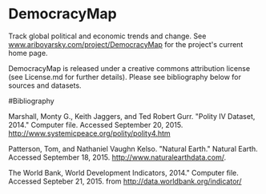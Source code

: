 # DemocracyMap
Track global political and economic trends and change. See www.ariboyarsky.com/project/DemocracyMap for the project's current home page.


DemocracyMap is released under a creative commons attribution license (see License.md for further details). Please see bibliography below for sources and datasets.

#Bibliography

Marshall, Monty G., Keith Jaggers, and Ted Robert Gurr. "Polity IV Dataset, 2014." Computer file. Accessed September 20, 2015. http://www.systemicpeace.org/polity/polity4.htm

Patterson, Tom, and Nathaniel Vaughn Kelso. "Natural Earth." Natural Earth. Accessed September 18, 2015. http://www.naturalearthdata.com/.

The World Bank, World Development Indicators, 2014." Computer file. Accessed Septeber 21, 2015. from http://data.worldbank.org/indicator/

